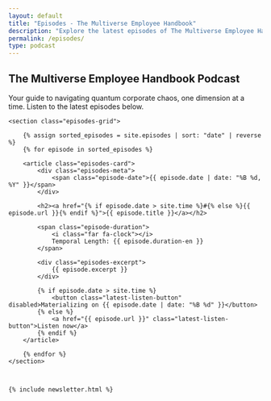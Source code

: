 ```yaml
---
layout: default
title: "Episodes - The Multiverse Employee Handbook"
description: "Explore the latest episodes of The Multiverse Employee Handbook, a podcast blending humor and science fiction."
permalink: /episodes/
type: podcast
---
```


<div class="background-container">
    <div class="background-overlay"></div>
</div>

<div class="main-container">
    <section class="episodes-header">
        <h1>The Multiverse Employee Handbook Podcast</h1>
        <p class="episodes-intro">Your guide to navigating quantum corporate chaos, one dimension at a time. Listen to the latest episodes below.</p>
    </section>

    <section class="episodes-grid">

        {% assign sorted_episodes = site.episodes | sort: "date" | reverse %}
        {% for episode in sorted_episodes %}

        <article class="episodes-card">
            <div class="episodes-meta">
                <span class="episode-date">{{ episode.date | date: "%B %d, %Y" }}</span>
            </div>

            <h2><a href="{% if episode.date > site.time %}#{% else %}{{ episode.url }}{% endif %}">{{ episode.title }}</a></h2>

            <span class="episode-duration">
                <i class="far fa-clock"></i>
                Temporal Length: {{ episode.duration-en }}
            </span>

            <div class="episodes-excerpt">
                {{ episode.excerpt }}
            </div>

            {% if episode.date > site.time %}
                <button class="latest-listen-button" disabled>Materializing on {{ episode.date | date: "%B %d" }}</button>
            {% else %}
                <a href="{{ episode.url }}" class="latest-listen-button">Listen now</a>
            {% endif %}
        </article>

        {% endfor %}
    </section>



    {% include newsletter.html %}
</div>

<div id="quantum-field" class="quantum-field"></div>
